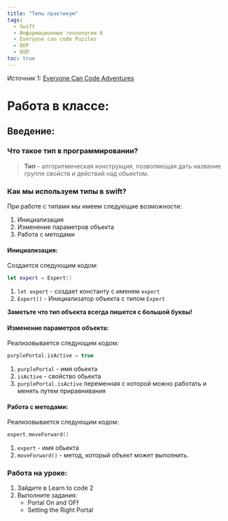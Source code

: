 ```yaml
---
title: "Типы практикум"
tags:
  - Swift
  - Информационные технологии 6
  - Everyone can code Puzzles
  - OOP
  - ООП
toc: true
---
```

Источник 1: [Everyone Can Code Adventures](https://apple.co/everyonecancode-puzzles)

# Работа в классе:
## Введение:
### Что такое тип в программировании?
>**Тип** - алгоритмическая конструкция, позволяющая дать название группе свойств и действий над обьектом. 

### Как мы используем типы в swift?
При работе с типами мы имеем следующие возможности:
1. Инициализация
2. Изменение параметров объекта
3. Работа с методами

#### Инициализация:
Создается следующим кодом:
```swift
let expert = Expert()
```

1. ```let expert``` - создает константу c именем ```expert```
2. ```Expert()``` - Инициализатор объекта с типом ```Expert```

**Заметьте что тип объекта всегда пишется с большой буквы!**

#### Изменение параметров объекта:

Реализовывается следующим кодом:
```swift
purplePortal.isActive = true
```

1. ```purplePortal``` - имя обьекта
2. ```isActive``` - свойство обьекта
3. ```purplePortal.isActive``` переменная с которой можно работать и менять путем приравнивания

#### Работа с методами:

Реализовывается следующим кодом:
```swift
expert.moveForward()
```

1. ```expert``` - имя обьекта
2. ```moveForward()``` - метод, который объект может выполнить. 


### Работа на уроке:
1. Зайдите в Learn to code 2
2. Выполните задания:
	- Portal On and OFf
	- Setting the Right Portal


